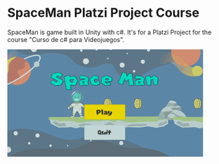 # SpaceMan Platzi Project Course
SpaceMan is game built in Unity with c#. It's for a Platzi Project for the course "Curso de c# para Videojuegos".

![](spaceman2.gif)
